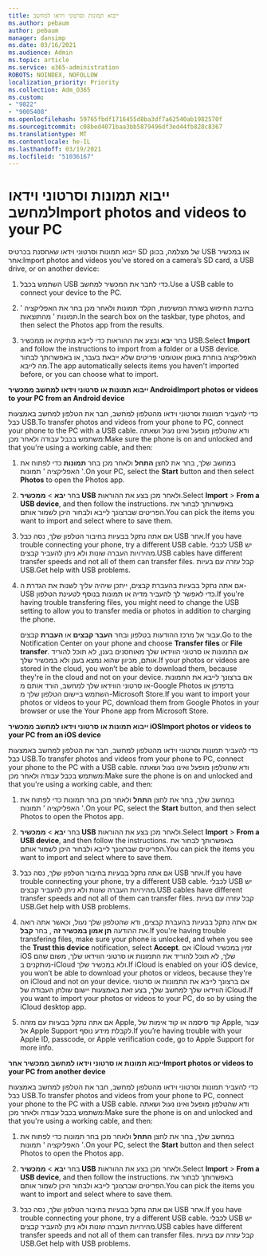 ```yaml
---
title: ייבוא תמונות וסרטוני וידאו למחשב
ms.author: pebaum
author: pebaum
manager: dansimp
ms.date: 03/16/2021
ms.audience: Admin
ms.topic: article
ms.service: o365-administration
ROBOTS: NOINDEX, NOFOLLOW
localization_priority: Priority
ms.collection: Adm_O365
ms.custom:
- "9822"
- "9005408"
ms.openlocfilehash: 59765fbdf1716455d8ba3df7a62540ab1982570f
ms.sourcegitcommit: c08bed4071baa3bb5879496df3ed44fb828c8367
ms.translationtype: MT
ms.contentlocale: he-IL
ms.lasthandoff: 03/19/2021
ms.locfileid: "51036167"
---
```

# <a name="import-photos-and-videos-to-your-pc"></a><span data-ttu-id="ecd5b-102">ייבוא תמונות וסרטוני וידאו למחשב</span><span class="sxs-lookup"><span data-stu-id="ecd5b-102">Import photos and videos to your PC</span></span>

<span data-ttu-id="ecd5b-103">ייבוא תמונות וסרטוני וידאו שאחסנת בכרטיס SD של מצלמה, בכונן USB או במכשיר אחר:</span><span class="sxs-lookup"><span data-stu-id="ecd5b-103">Import photos and videos you've stored on a camera’s SD card, a USB drive, or on another device:</span></span>

1. <span data-ttu-id="ecd5b-104">השתמש בכבל USB כדי לחבר את המכשיר למחשב.</span><span class="sxs-lookup"><span data-stu-id="ecd5b-104">Use a USB cable to connect your device to the PC.</span></span>

1. <span data-ttu-id="ecd5b-105">בתיבת החיפוש בשורת המשימות, הקלד תמונות ולאחר מכן בחר את האפליקציה ' תמונות ' מהתוצאות.</span><span class="sxs-lookup"><span data-stu-id="ecd5b-105">In the search box on the taskbar, type photos, and then select the Photos app from the results.</span></span>

1. <span data-ttu-id="ecd5b-106">בחר **יבא** ובצע את ההוראות כדי לייבא מתיקיה או ממכשיר USB.</span><span class="sxs-lookup"><span data-stu-id="ecd5b-106">Select **Import** and follow the instructions to import from a folder or a USB device.</span></span> <span data-ttu-id="ecd5b-107">האפליקציה בוחרת באופן אוטומטי פריטים שלא ייבאת בעבר, או באפשרותך לבחור מה לייבא.</span><span class="sxs-lookup"><span data-stu-id="ecd5b-107">The app automatically selects items you haven't imported before, or you can choose what to import.</span></span>

<span data-ttu-id="ecd5b-108">**ייבוא תמונות או סרטוני וידאו למחשב ממכשיר Android**</span><span class="sxs-lookup"><span data-stu-id="ecd5b-108">**Import photos or videos to your PC from an Android device**</span></span>

<span data-ttu-id="ecd5b-109">כדי להעביר תמונות וסרטוני וידאו מהטלפון למחשב, חבר את הטלפון למחשב באמצעות כבל USB.</span><span class="sxs-lookup"><span data-stu-id="ecd5b-109">To transfer photos and videos from your phone to PC, connect your phone to the PC with a USB cable.</span></span> <span data-ttu-id="ecd5b-110">ודא שהטלפון מופעל ואינו נעול ושאתה משתמש בכבל עבודה ולאחר מכן:</span><span class="sxs-lookup"><span data-stu-id="ecd5b-110">Make sure the phone is on and unlocked and that you're using a working cable, and then:</span></span>

1. <span data-ttu-id="ecd5b-111">במחשב שלך, בחר את לחצן **התחל** ולאחר מכן בחר **תמונות** כדי לפתוח את האפליקציה ' תמונות '.</span><span class="sxs-lookup"><span data-stu-id="ecd5b-111">On your PC, select the **Start** button and then select **Photos** to open the Photos app.</span></span>

1. <span data-ttu-id="ecd5b-112">בחר **יבא**  >  **ממכשיר USB** ולאחר מכן בצע את ההוראות.</span><span class="sxs-lookup"><span data-stu-id="ecd5b-112">Select **Import** > **From a USB device**, and then follow the instructions.</span></span> <span data-ttu-id="ecd5b-113">באפשרותך לבחור את הפריטים שברצונך לייבא ולבחור היכן לשמור אותם.</span><span class="sxs-lookup"><span data-stu-id="ecd5b-113">You can pick the items you want to import and select where to save them.</span></span>

1. <span data-ttu-id="ecd5b-114">אם אתה נתקל בבעיות בחיבור הטלפון שלך, נסה כבל USB אחר.</span><span class="sxs-lookup"><span data-stu-id="ecd5b-114">If you have trouble connecting your phone, try a different USB cable.</span></span> <span data-ttu-id="ecd5b-115">לכבלי USB יש מהירויות העברה שונות ולא ניתן להעביר קבצים.</span><span class="sxs-lookup"><span data-stu-id="ecd5b-115">USB cables have different transfer speeds and not all of them can transfer files.</span></span> <span data-ttu-id="ecd5b-116">קבל עזרה עם בעיות USB.</span><span class="sxs-lookup"><span data-stu-id="ecd5b-116">Get help with USB problems.</span></span>

1. <span data-ttu-id="ecd5b-117">אם אתה נתקל בבעיות בהעברת קבצים, ייתכן שיהיה עליך לשנות את הגדרת ה-USB כדי לאפשר לך להעביר מדיה או תמונות בנוסף לטעינת הטלפון.</span><span class="sxs-lookup"><span data-stu-id="ecd5b-117">If you're having trouble transfering files, you might need to change the USB setting to allow you to transfer media or photos in addition to charging the phone.</span></span> 

    <span data-ttu-id="ecd5b-118">עבור אל מרכז ההודעות בטלפון ובחר **העבר קבצים** או **העברת** קבצים.</span><span class="sxs-lookup"><span data-stu-id="ecd5b-118">Go to the Notification Center on your phone and choose **Transfer files** or **File transfer**.</span></span> <span data-ttu-id="ecd5b-119">אם התמונות או סרטוני הווידאו שלך מאוחסנים בענן, לא תוכל להוריד אותם, מכיוון שהוא נמצא בענן ולא במכשיר שלך.</span><span class="sxs-lookup"><span data-stu-id="ecd5b-119">If your photos or videos are stored in the cloud, you won’t be able to download them, because they're in the cloud and not on your device.</span></span> <span data-ttu-id="ecd5b-120">אם ברצונך לייבא את התמונות או סרטוני הווידאו שלך למחשב, הורד אותם מ-Google Photos בדפדפן או השתמש ביישום הטלפון שלך מ-Microsoft Store.</span><span class="sxs-lookup"><span data-stu-id="ecd5b-120">If you want to import your photos or videos to your PC, download them from Google Photos in your browser or use the Your Phone app from Microsoft Store.</span></span>

<span data-ttu-id="ecd5b-121">**ייבוא תמונות או סרטוני וידאו למחשב ממכשיר iOS**</span><span class="sxs-lookup"><span data-stu-id="ecd5b-121">**Import photos or videos to your PC from an iOS device**</span></span>

<span data-ttu-id="ecd5b-122">כדי להעביר תמונות וסרטוני וידאו מהטלפון למחשב, חבר את הטלפון למחשב באמצעות כבל USB.</span><span class="sxs-lookup"><span data-stu-id="ecd5b-122">To transfer photos and videos from your phone to PC, connect your phone to the PC with a USB cable.</span></span> <span data-ttu-id="ecd5b-123">ודא שהטלפון מופעל ואינו נעול ושאתה משתמש בכבל עבודה ולאחר מכן:</span><span class="sxs-lookup"><span data-stu-id="ecd5b-123">Make sure the phone is on and unlocked and that you're using a working cable, and then:</span></span>

1. <span data-ttu-id="ecd5b-124">במחשב שלך, בחר את לחצן **התחל** ולאחר מכן בחר תמונות כדי לפתוח את האפליקציה ' תמונות '.</span><span class="sxs-lookup"><span data-stu-id="ecd5b-124">On your PC, select the **Start** button, and then select Photos to open the Photos app.</span></span>

1. <span data-ttu-id="ecd5b-125">בחר **יבא**  >  **ממכשיר USB** ולאחר מכן בצע את ההוראות.</span><span class="sxs-lookup"><span data-stu-id="ecd5b-125">Select **Import** > **From a USB device**, and then follow the instructions.</span></span> <span data-ttu-id="ecd5b-126">באפשרותך לבחור את הפריטים שברצונך לייבא ולבחור היכן לשמור אותם.</span><span class="sxs-lookup"><span data-stu-id="ecd5b-126">You can pick the items you want to import and select where to save them.</span></span>

1. <span data-ttu-id="ecd5b-127">אם אתה נתקל בבעיות בחיבור הטלפון שלך, נסה כבל USB אחר.</span><span class="sxs-lookup"><span data-stu-id="ecd5b-127">If you have trouble connecting your phone, try a different USB cable.</span></span> <span data-ttu-id="ecd5b-128">לכבלי USB יש מהירויות העברה שונות ולא ניתן להעביר קבצים.</span><span class="sxs-lookup"><span data-stu-id="ecd5b-128">USB cables have different transfer speeds and not all of them can transfer files.</span></span> <span data-ttu-id="ecd5b-129">קבל עזרה עם בעיות USB.</span><span class="sxs-lookup"><span data-stu-id="ecd5b-129">Get help with USB problems.</span></span>

1. <span data-ttu-id="ecd5b-130">אם אתה נתקל בבעיות בהעברת קבצים, ודא שהטלפון שלך נעול, וכאשר אתה רואה את ההודעה **תן אמון במכשיר זה** , בחר **קבל**.</span><span class="sxs-lookup"><span data-stu-id="ecd5b-130">If you're having trouble transfering files, make sure your phone is unlocked, and when you see the **Trust this device** notification, select **Accept**.</span></span> <span data-ttu-id="ecd5b-131">אם iCloud זמין במכשיר iOS שלך, לא תוכל להוריד את התמונות או סרטוני הווידאו שלך, משום שהם מותקנים ב-iCloud ולא במכשיר שלך.</span><span class="sxs-lookup"><span data-stu-id="ecd5b-131">If iCloud is enabled on your iOS device, you won’t be able to download your photos or videos, because they're on iCloud and not on your device.</span></span> <span data-ttu-id="ecd5b-132">אם ברצונך לייבא את התמונות או סרטוני הווידאו שלך למחשב שלך, בצע זאת באמצעות יישום שולחן העבודה של iCloud.</span><span class="sxs-lookup"><span data-stu-id="ecd5b-132">If you want to import your photos or videos to your PC, do so by using the iCloud desktop app.</span></span>

1. <span data-ttu-id="ecd5b-133">אם אתה נתקל בבעיות עם מזהה Apple, קוד סיסמה או קוד אימות של Apple, עבור אל Apple Support לקבלת מידע נוסף.</span><span class="sxs-lookup"><span data-stu-id="ecd5b-133">If you’re having trouble with your Apple ID, passcode, or Apple verification code, go to Apple Support for more info.</span></span>

<span data-ttu-id="ecd5b-134">**ייבוא תמונות או סרטוני וידאו למחשב ממכשיר אחר**</span><span class="sxs-lookup"><span data-stu-id="ecd5b-134">**Import photos or videos to your PC from another device**</span></span>

<span data-ttu-id="ecd5b-135">כדי להעביר תמונות וסרטוני וידאו מהטלפון למחשב, חבר את הטלפון למחשב באמצעות כבל USB.</span><span class="sxs-lookup"><span data-stu-id="ecd5b-135">To transfer photos and videos from your phone to PC, connect your phone to the PC with a USB cable.</span></span> <span data-ttu-id="ecd5b-136">ודא שהטלפון מופעל ואינו נעול ושאתה משתמש בכבל עבודה ולאחר מכן:</span><span class="sxs-lookup"><span data-stu-id="ecd5b-136">Make sure the phone is on and unlocked and that you're using a working cable, and then:</span></span>

1. <span data-ttu-id="ecd5b-137">במחשב שלך, בחר את לחצן **התחל** ולאחר מכן בחר תמונות כדי לפתוח את האפליקציה ' תמונות '.</span><span class="sxs-lookup"><span data-stu-id="ecd5b-137">On your PC, select the **Start** button and then select Photos to open the Photos app.</span></span>

1. <span data-ttu-id="ecd5b-138">בחר **יבא**  >  **ממכשיר USB** ולאחר מכן בצע את ההוראות.</span><span class="sxs-lookup"><span data-stu-id="ecd5b-138">Select **Import** > **From a USB device**, and then follow the instructions.</span></span> <span data-ttu-id="ecd5b-139">באפשרותך לבחור את הפריטים שברצונך לייבא ולבחור היכן לשמור אותם.</span><span class="sxs-lookup"><span data-stu-id="ecd5b-139">You can pick the items you want to import and select where to save them.</span></span>

1. <span data-ttu-id="ecd5b-140">אם אתה נתקל בבעיות בחיבור הטלפון שלך, נסה כבל USB אחר.</span><span class="sxs-lookup"><span data-stu-id="ecd5b-140">If you have trouble connecting your phone, try a different USB cable.</span></span> <span data-ttu-id="ecd5b-141">לכבלי USB יש מהירויות העברה שונות ולא ניתן להעביר קבצים.</span><span class="sxs-lookup"><span data-stu-id="ecd5b-141">USB cables have different transfer speeds and not all of them can transfer files.</span></span> <span data-ttu-id="ecd5b-142">קבל עזרה עם בעיות USB.</span><span class="sxs-lookup"><span data-stu-id="ecd5b-142">Get help with USB problems.</span></span>


